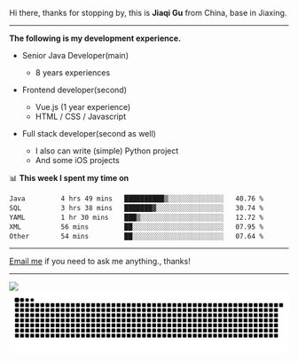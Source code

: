 Hi there, thanks for stopping by, this is **Jiaqi Gu** from China, base in Jiaxing.

---

**The following is my development experience.**

- Senior Java Developer(main)
  - 8 years experiences

- Frontend developer(second)
  - Vue.js (1 year experience)
  - HTML / CSS / Javascript
  
- Full stack developer(second as well)
  - I also can write (simple) Python project
  - And some iOS projects

📊 **This week I spent my time on**
<!--START_SECTION:waka-->

```txt
Java         4 hrs 49 mins   ██████████▒░░░░░░░░░░░░░░   40.76 %
SQL          3 hrs 38 mins   ███████▓░░░░░░░░░░░░░░░░░   30.74 %
YAML         1 hr 30 mins    ███▒░░░░░░░░░░░░░░░░░░░░░   12.72 %
XML          56 mins         ██░░░░░░░░░░░░░░░░░░░░░░░   07.95 %
Other        54 mins         ██░░░░░░░░░░░░░░░░░░░░░░░   07.64 %
```

<!--END_SECTION:waka-->

---

[Email me](mailto:htk2klwgr@mozmail.com?subject=Hiring_from_GitHub) if you need to ask me anything., thanks!

---

![]( https://visitor-badge.glitch.me/badge?page_id=githubgujiaqi)
![]( https://github.com/droid-Q/droid-Q/raw/output/github-contribution-grid-snake.svg#gh-dark-mode-only)
